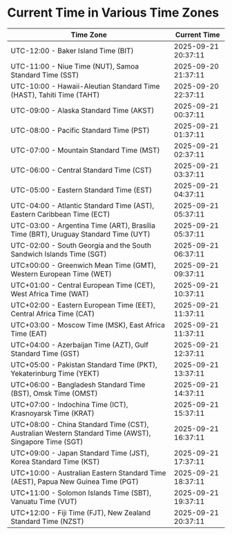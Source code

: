 # Current Time in Various Time Zones

| Time Zone | Current Time |
|-----------|--------------|
| UTC-12:00 - Baker Island Time (BIT) | 2025-09-21 20:37:11 |
| UTC-11:00 - Niue Time (NUT), Samoa Standard Time (SST) | 2025-09-20 21:37:11 |
| UTC-10:00 - Hawaii-Aleutian Standard Time (HAST), Tahiti Time (TAHT) | 2025-09-20 22:37:11 |
| UTC-09:00 - Alaska Standard Time (AKST) | 2025-09-21 00:37:11 |
| UTC-08:00 - Pacific Standard Time (PST) | 2025-09-21 01:37:11 |
| UTC-07:00 - Mountain Standard Time (MST) | 2025-09-21 02:37:11 |
| UTC-06:00 - Central Standard Time (CST) | 2025-09-21 03:37:11 |
| UTC-05:00 - Eastern Standard Time (EST) | 2025-09-21 04:37:11 |
| UTC-04:00 - Atlantic Standard Time (AST), Eastern Caribbean Time (ECT) | 2025-09-21 05:37:11 |
| UTC-03:00 - Argentina Time (ART), Brasília Time (BRT), Uruguay Standard Time (UYT) | 2025-09-21 05:37:11 |
| UTC-02:00 - South Georgia and the South Sandwich Islands Time (SGT) | 2025-09-21 06:37:11 |
| UTC±00:00 - Greenwich Mean Time (GMT), Western European Time (WET) | 2025-09-21 09:37:11 |
| UTC+01:00 - Central European Time (CET), West Africa Time (WAT) | 2025-09-21 10:37:11 |
| UTC+02:00 - Eastern European Time (EET), Central Africa Time (CAT) | 2025-09-21 11:37:11 |
| UTC+03:00 - Moscow Time (MSK), East Africa Time (EAT) | 2025-09-21 11:37:11 |
| UTC+04:00 - Azerbaijan Time (AZT), Gulf Standard Time (GST) | 2025-09-21 12:37:11 |
| UTC+05:00 - Pakistan Standard Time (PKT), Yekaterinburg Time (YEKT) | 2025-09-21 13:37:11 |
| UTC+06:00 - Bangladesh Standard Time (BST), Omsk Time (OMST) | 2025-09-21 14:37:11 |
| UTC+07:00 - Indochina Time (ICT), Krasnoyarsk Time (KRAT) | 2025-09-21 15:37:11 |
| UTC+08:00 - China Standard Time (CST), Australian Western Standard Time (AWST), Singapore Time (SGT) | 2025-09-21 16:37:11 |
| UTC+09:00 - Japan Standard Time (JST), Korea Standard Time (KST) | 2025-09-21 17:37:11 |
| UTC+10:00 - Australian Eastern Standard Time (AEST), Papua New Guinea Time (PGT) | 2025-09-21 18:37:11 |
| UTC+11:00 - Solomon Islands Time (SBT), Vanuatu Time (VUT) | 2025-09-21 19:37:11 |
| UTC+12:00 - Fiji Time (FJT), New Zealand Standard Time (NZST) | 2025-09-21 20:37:11 |
